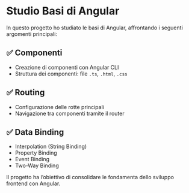 # Studio Basi di Angular

In questo progetto ho studiato le basi di Angular, affrontando i seguenti argomenti principali:

## ✅ Componenti

- Creazione di componenti con Angular CLI
- Struttura dei componenti: file `.ts`, `.html`, `.css`

## ✅ Routing

- Configurazione delle rotte principali
- Navigazione tra componenti tramite il router

## ✅ Data Binding

- Interpolation (String Binding)
- Property Binding
- Event Binding
- Two-Way Binding

Il progetto ha l’obiettivo di consolidare le fondamenta dello sviluppo frontend con Angular.

